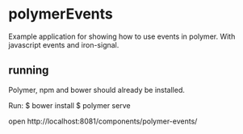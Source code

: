 # polymerEvents

Example application for showing how to use events in polymer. 
With javascript events and iron-signal.

## running
Polymer, npm and bower should already be installed.

Run:
$ bower install
$ polymer serve

open http://localhost:8081/components/polymer-events/
